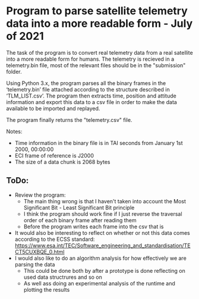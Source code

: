 # Program to parse satellite telemetry data into a more readable form - July of 2021
The task of the program is to convert real telemetry data from a real satellite into a more readable form for humans.
The telemetry is recieved in a telemetry.bin file, most of the relevant files should be in the "submission" folder. 

Using Python 3.x, the program parses all the binary frames in the ‘telemetry.bin’ file attached according to the structure described in ‘TLM_LIST.csv’. 
The program then extracts time, position and attitude information and export this data to a csv file in order to make the data available to be imported and replayed.  

The program finally returns the "telemetry.csv" file.

Notes: 
- Time information in the binary file is in TAI seconds from January 1st 2000, 00:00:00 
- ECI frame of reference is J2000 
- The size of a data chunk is 2068 bytes 

## ToDo:
* Review the program:
  * The main thing wrong is that I haven't taken into account the Most Significant Bit - Least Significant Bit principle
  * I think the program should work fine if I just reverse the traversal order of each binary frame after reading them
  * Before the program writes each frame into the csv that is
* It would also be interesting to reflect on whether or not this data comes according to the ECSS standard: https://www.esa.int/TEC/Software_engineering_and_standardisation/TECT5CUXBQE_0.html
* I would also like to do an algorithm analysis for how effectively we are parsing the data
  * This could be done both by after a prototype is done reflecting on used data structrures and so on
  * As well ass doing an experimental analysis of the runtime and plotting the results

